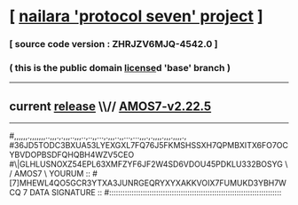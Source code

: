 
# [ [nailara 'protocol seven' project](http://nailara.network/) ]

### [ source code version : ZHRJZV6MJQ-4542.0 ]

### ( this is the public domain [license](../license)d 'base' branch )
---
## current [release](https://github.com/nailara-technologies/protocol-7/releases) \\\\// [AMOS7-v2.22.5](https://github.com/nailara-technologies/protocol-7/releases/tag/AMOS7-v2.22.5)
---

#,,,,,,.,,,,,,,..,,,.,.,,,..,,,..,..,,...,.,,,..,,...,...,,,.,.,,,,.,,,.,,,,.,
#36JD5TODC3BXUA53LYEXGXL7FQ76J5FKMSHSSXH7QPMBXITX6FO7OCYBVDOPBSDFQHQBH4WZV5CEO
#\\\|GLHLUSNOXZ54EPL63XMFZYF6JF2W4SD6VDOU45PDKLU332BOSYG \ / AMOS7 \ YOURUM ::
#\[7]MHEWL4QO5GCR3YTXA3JUNRGEQRYXYXAKKVOIX7FUMUKD3YBH7WCQ 7  DATA SIGNATURE ::
#:::::::::::::::::::::::::::::::::::::::::::::::::::::::::::::::::::::::::::::

